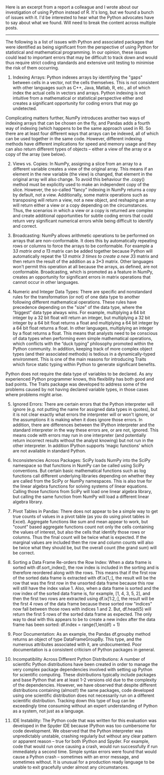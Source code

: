 

Here is an excerpt from a report a colleague and I wrote about our investigation of using Python instead of R. 
It's long, but we found a bunch of issues with it. 
I'd be interested to hear what the Python advocates have to say about what we found. 
Will need to break the content across multiple posts. 
________________________________________________________ 

The following is a list of issues with Python and associated packages that were identified as being significant from the perspective of using Python for statistical and mathematical programming. In our opinion, these issues could lead to important errors that may be difficult to track down and would thus require strict coding standards and extensive unit testing to minimise the risk of them occurring. 

1) Indexing Arrays: Python indexes arrays by identifying the "gaps" between cells in a vector, not the cells themselves. This is not consistent with other languages such as C++, Java, Matlab, R, etc., all of which index the actual cells in vectors and arrays. Python indexing is not intuitive from a mathematical or statistical perspective either and creates a significant opportunity for coding errors that may go undetected. 

Complicating matters further, NumPy introduces another two ways of indexing arrays that can be chosen on the fly, and Pandas adds a fourth way of indexing (which happens to be the same approach used in R). So there are at least four different ways that arrays can be indexed, all of which can be used together in the same code. However, different indexing methods have different implications for speed and memory usage and they can also return different types of objects – either a view of the array or a copy of the array (see below). 

2) Views vs. Copies: In NumPy, assigning a slice from an array to a different variable creates a view of the original array. This means if an element in the new variable (the view) is changed, that element in the original array will also change. To avoid this behaviour the .copy() method must be explicitly used to make an independent copy of the slice. However, the so-called "fancy" indexing in NumPy returns a copy by default, not a view. Additionally, some matrix operations such as transposing will return a view, not a new object, and reshaping an array will return either a view or a copy depending on the circumstances. Thus, the scenarios in which a view or a copy is returned are complex and create additional opportunities for subtle coding errors that could return very significant numerical errors while being difficult to identify and correct.

3) Broadcasting: NumPy allows arithmetic operations to be performed on arrays that are non-conformable. It does this by automatically repeating rows or columns to force the arrays to be conformable. For example a 3*3 matrix and a 1*3 matrix can be added together because Python will automatically repeat the 1*3 matrix 3 times to create a new 3*3 matrix and then return the result of the addition as a 3*3 matrix. Other languages won't permit this operation at all because the arrays, as defined, are not conformable. Broadcasting, which is promoted as a feature in NumPy, creates an opportunity for significant errors in matrix operations that cannot occur in other languages. 

4) Numeric and Integer Data Types: There are specific and nonstandard rules for the transformation (or not) of one data type to another following different mathematical operations. These rules have precedence depending on the "size" of the data type, where the “biggest” data type always wins. For example, multiplying a 64 bit integer by a 32 bit float will return an integer, but multiplying a 32 bit integer by a 64 bit float returns a float and multiplying a 64 bit integer by a 64 bit float returns a float. In other languages, multiplying an integer by a float returns a float. This means that analysts need to be conscious of data types when performing even simple mathematical operations, which conflicts with the “duck typing” philosophy promoted within the Python community. 
In addition, keeping track of more complex object types (and their associated methods) is tedious in a dynamically-typed environment. This is one of the main reasons for introducing Traits which force static typing within Python to generate significant benefits. 

Python does not require the data type of variables to be declared. As any experienced Python programmer knows, this flexibility has both good and bad points. The Traits package was developed to address some of the problems caused by not having declared variable types, in those cases where problems might arise. 

5) Ignored Errors: There are certain errors that the Python interpreter will ignore (e.g. not putting the name for assigned data types in quotes), but it is not clear exactly what errors the interpreter will or won't ignore, or the assumptions it is making when it does ignore those errors. In addition, there are differences between the IPython interpreter and the standard interpreter in the way these errors are, or are not, ignored. This means code with errors may run in one interpreter (and potentially return incorrect results without the analyst knowing) but not run in the other interpreter. In addition IPython supports ‘magic functions’ which are not available in standard Python.

6) Inconsistencies Across Packages: SciPy loads NumPy into the SciPy namespace so that functions in NumPy can be called using SciPy conventions. But certain basic mathematical functions such as log functions call different underlying libraries depending on whether they are called from the SciPy or NumPy namespaces. This is also true for the linear algebra functions for solving systems of linear equations. Calling those functions from SciPy will load one linear algebra library, but calling the same function from NumPy will load a different linear algebra library. 

7) Pivot Tables in Pandas: There does not appear to be a simple way to get true counts of values in a pivot table (as you do using pivot tables in Excel). Aggregate functions like sum and mean appear to work, but "count" based aggregate functions count not only the cells containing the values of interest, but also the cells that identify those rows or columns. Thus the final count will be twice what is expected. If the marginal values are included then the row and column counts will also be twice what they should be, but the overall count (the grand sum) will be correct. 

8) Sorting a Data Frame Re-orders the Row Index: When a data frame is sorted with df.sort_index(), the row index is included in the sorting and is therefore reordered along with the rows. This means that if the first row of the sorted data frame is extracted with df.ix[1,:], the result will be the row that was the first row in the unsorted data frame because this row will still have the index value 1. Also, when a data frame is sorted and the row index of the sorted data frame is, for example, [1, 4, 3, 5, 2], and then the first two rows are extracted using df.ix[1:2,:], the result will be the first 4 rows of the data frame because these sorted row "indices" now fall between those rows with indices 1 and 2. But, df.head(5) will return the first 5 rows of the sorted data frame as expected. The only way to deal with this appears to be to create a new index after the data frame has been sorted: 
df.index = range(1,len(df) + 1) 

9) Poor Documentation: As an example, the Pandas df.groupby method returns an object of type DataFrameGroupBy. This type, and the numerous attributes associated with it, are undocumented. Poor documentation is a consistent criticism of Python packages in general. 

10) Incompatibility Across Different Python Distributions: A number of scientific Python distributions have been created in order to manage the very complex package dependencies involved with setting up Python for scientific computing. These distributions typically include packages and base Python that are at least 1-2 versions old due to the complexity of the dependencies. However, we have observed that despite different distributions containing (almost!) the same packages, code developed using one scientific distribution does not necessarily run on a different scientific distribution. Tracking down this type of bug can be exceedingly time consuming without an expert understanding of Python as a system, not just as a language. 

11) IDE Instability: The Python code that was written for this evaluation was developed in the Spyder IDE because IPython was too cumbersome for code development. We observed that the Python interpreter was unpredictably unstable, crashing regularly but without any clear pattern or apparent reason – true for both IPython and Spyder. For example, code that would run once causing a crash, would run successfully if run immediately a second time. Simple syntax errors were found that would cause a Python crash – sometimes with an error message, and sometimes without. It is unusual for a production ready language to be unable to exit gracefully under almost any circumstances. 
